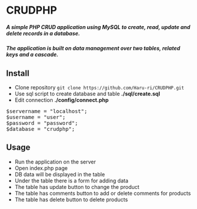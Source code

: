 # CRUDPHP 
##### A simple PHP CRUD application using MySQL to create, read, update and delete records in a database.
##### The application is built on data management over two tables, related keys and a cascade.

## Install

- Clone repository ```git clone https://github.com/Haru-ri/CRUDPHP.git```
- Use sql script to create database and table **./sql/create.sql**
- Edit connection **./config/connect.php**
<pre>
$servername = "localhost";
$username = "user";
$password = "password";
$database = "crudphp";
</pre>

## Usage

- Run the application on the server
- Open index.php page
- DB data will be displayed in the table
- Under the table there is a form for adding data
- The table has update button to change the product
- The table has comments button to add or delete comments for products
- The table has delete button to delete products